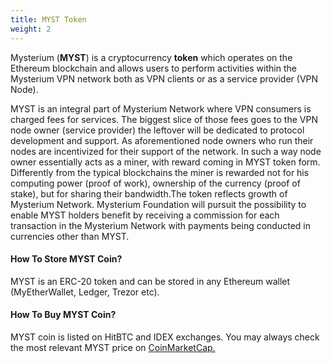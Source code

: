 ```yaml
---
title: MYST Token
weight: 2
---
```


Mysterium (**MYST**) is a cryptocurrency **token** which operates on the Ethereum blockchain and allows users to perform activities within the Mysterium VPN network both as VPN clients or as a service provider (VPN Node).

MYST is an integral part of Mysterium Network where VPN consumers is charged fees for services. The biggest slice of those fees goes to the VPN node owner (service provider) the leftover will be dedicated to protocol development and support. As aforementioned node owners who run their nodes are incentivized for their support of the network. In such a way node owner essentially acts as a miner, with reward coming in MYST token form. Differently from the typical blockchains the miner is  rewarded not for his computing power (proof of work), ownership of the currency (proof of stake), but for sharing their bandwidth.The token reflects growth of Mysterium Network. Mysterium Foundation will pursuit the possibility to enable MYST holders benefit by receiving a commission for each transaction in the Mysterium Network with payments being conducted in currencies other than MYST.

#### How To Store MYST Coin?

MYST is an ERC-20 token and can be stored in any Ethereum wallet (MyEtherWallet, Ledger, Trezor etc).

#### How To Buy MYST Coin?

MYST coin is listed on HitBTC and IDEX exchanges. You may always check the most relevant MYST price on [CoinMarketCap.](https://coinmarketcap.com/currencies/mysterium/)
